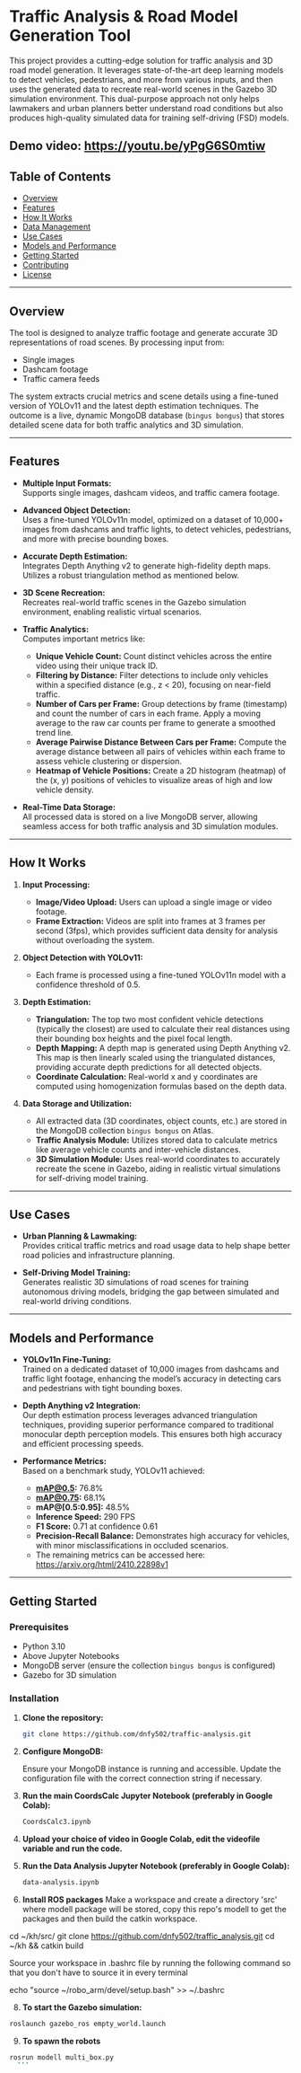 # Traffic Analysis & Road Model Generation Tool

This project provides a cutting-edge solution for traffic analysis and 3D road model generation. It leverages state-of-the-art deep learning models to detect vehicles, pedestrians, and more from various inputs, and then uses the generated data to recreate real-world scenes in the Gazebo 3D simulation environment. This dual-purpose approach not only helps lawmakers and urban planners better understand road conditions but also produces high-quality simulated data for training self-driving (FSD) models.

Demo video: https://youtu.be/yPgG6S0mtiw
---

## Table of Contents

- [Overview](#overview)
- [Features](#features)
- [How It Works](#how-it-works)
- [Data Management](#data-management)
- [Use Cases](#use-cases)
- [Models and Performance](#models-and-performance)
- [Getting Started](#getting-started)
- [Contributing](#contributing)
- [License](#license)

---

## Overview

The tool is designed to analyze traffic footage and generate accurate 3D representations of road scenes. By processing input from:

- Single images
- Dashcam footage
- Traffic camera feeds

The system extracts crucial metrics and scene details using a fine-tuned version of YOLOv11 and the latest depth estimation techniques. The outcome is a live, dynamic MongoDB database (`bingus bongus`) that stores detailed scene data for both traffic analytics and 3D simulation.

---

## Features

- **Multiple Input Formats:**  
  Supports single images, dashcam videos, and traffic camera footage.

- **Advanced Object Detection:**  
  Uses a fine-tuned YOLOv11n model, optimized on a dataset of 10,000+ images from dashcams and traffic lights, to detect vehicles, pedestrians, and more with precise bounding boxes.

- **Accurate Depth Estimation:**  
  Integrates Depth Anything v2 to generate high-fidelity depth maps. Utilizes a robust triangulation method as mentioned below.

- **3D Scene Recreation:**  
  Recreates real-world traffic scenes in the Gazebo simulation environment, enabling realistic virtual scenarios.

- **Traffic Analytics:**  
  Computes important metrics like:
  - **Unique Vehicle Count:** Count distinct vehicles across the entire video using their unique track ID.
  - **Filtering by Distance:** Filter detections to include only vehicles within a specified distance (e.g., z < 20), focusing on near-field traffic.
  - **Number of Cars per Frame:** Group detections by frame (timestamp) and count the number of cars in each frame. Apply a moving average to the raw car counts per frame to generate a smoothed trend line.
  - **Average Pairwise Distance Between Cars per Frame:** Compute the average distance between all pairs of vehicles within each frame to assess vehicle clustering or dispersion.
  - **Heatmap of Vehicle Positions:** Create a 2D histogram (heatmap) of the (x, y) positions of vehicles to visualize areas of high and low vehicle density.

- **Real-Time Data Storage:**  
  All processed data is stored on a live MongoDB server, allowing seamless access for both traffic analysis and 3D simulation modules.

---

## How It Works

1. **Input Processing:**  
   - **Image/Video Upload:** Users can upload a single image or video footage.
   - **Frame Extraction:** Videos are split into frames at 3 frames per second (3fps), which provides sufficient data density for analysis without overloading the system.

2. **Object Detection with YOLOv11:**  
   - Each frame is processed using a fine-tuned YOLOv11n model with a confidence threshold of 0.5.
  
3. **Depth Estimation:**  
   - **Triangulation:** The top two most confident vehicle detections (typically the closest) are used to calculate their real distances using their bounding box heights and the pixel focal length.
   - **Depth Mapping:** A depth map is generated using Depth Anything v2. This map is then linearly scaled using the triangulated distances, providing accurate depth predictions for all detected objects.
   - **Coordinate Calculation:** Real-world x and y coordinates are computed using homogenization formulas based on the depth data.

4. **Data Storage and Utilization:**  
   - All extracted data (3D coordinates, object counts, etc.) are stored in the MongoDB collection `bingus bongus` on Atlas.
   - **Traffic Analysis Module:** Utilizes stored data to calculate metrics like average vehicle counts and inter-vehicle distances.
   - **3D Simulation Module:** Uses real-world coordinates to accurately recreate the scene in Gazebo, aiding in realistic virtual simulations for self-driving model training.

---

## Use Cases

- **Urban Planning & Lawmaking:**  
  Provides critical traffic metrics and road usage data to help shape better road policies and infrastructure planning.

- **Self-Driving Model Training:**  
  Generates realistic 3D simulations of road scenes for training autonomous driving models, bridging the gap between simulated and real-world driving conditions.

---

## Models and Performance

- **YOLOv11n Fine-Tuning:**  
  Trained on a dedicated dataset of 10,000 images from dashcams and traffic light footage, enhancing the model’s accuracy in detecting cars and pedestrians with tight bounding boxes.

- **Depth Anything v2 Integration:**  
  Our depth estimation process leverages advanced triangulation techniques, providing superior performance compared to traditional monocular depth perception models. This ensures both high accuracy and efficient processing speeds.

- **Performance Metrics:**  
  Based on a benchmark study, YOLOv11 achieved:
  - **mAP@0.5:** 76.8%
  - **mAP@0.75:** 68.1%
  - **mAP@[0.5:0.95]:** 48.5%
  - **Inference Speed:** 290 FPS
  - **F1 Score:** 0.71 at confidence 0.61
  - **Precision-Recall Balance:** Demonstrates high accuracy for vehicles, with minor misclassifications in occluded scenarios.
  - The remaining metrics can be accessed here: https://arxiv.org/html/2410.22898v1
---

## Getting Started

### Prerequisites

- Python 3.10
- Above Jupyter Notebooks
- MongoDB server (ensure the collection `bingus bongus` is configured)
- Gazebo for 3D simulation

### Installation

1. **Clone the repository:**

   ```bash
   git clone https://github.com/dnfy502/traffic-analysis.git
   ```

3. **Configure MongoDB:**

   Ensure your MongoDB instance is running and accessible. Update the configuration file with the correct connection string if necessary.

4. **Run the main CoordsCalc Jupyter Notebook (preferably in Google Colab):**

   ```bash
   CoordsCalc3.ipynb
   ```
5. **Upload your choice of video in Google Colab, edit the videofile variable and run the code.**
6. **Run the Data Analysis Jupyter Notebook (preferably in Google Colab):**

   ```bash
   data-analysis.ipynb
   ```
7. **Install ROS packages**
  Make a workspace and create a directory 'src' where modell package will be stored, copy this repo's modell to get the packages and then build the catkin workspace.
  
  cd ~/kh/src/
  git clone https://github.com/dnfy502/traffic_analysis.git
  cd ~/kh && catkin build
  
  Source your workspace in .bashrc file by running the following command so that you don't have to source it in every terminal
  
  echo "source ~/robo_arm/devel/setup.bash" >> ~/.bashrc
  

8. **To start the Gazebo simulation:**
  
  ```bash
  roslaunch gazebo_ros empty_world.launch
  ```

9. **To spawn the robots**
  
  ```bash
  rosrun modell multi_box.py
  ```
